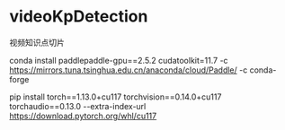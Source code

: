 # videoKpDetection
视频知识点切片

conda install paddlepaddle-gpu==2.5.2 cudatoolkit=11.7 -c https://mirrors.tuna.tsinghua.edu.cn/anaconda/cloud/Paddle/ -c conda-forge


pip install torch==1.13.0+cu117 torchvision==0.14.0+cu117 torchaudio==0.13.0 --extra-index-url https://download.pytorch.org/whl/cu117

